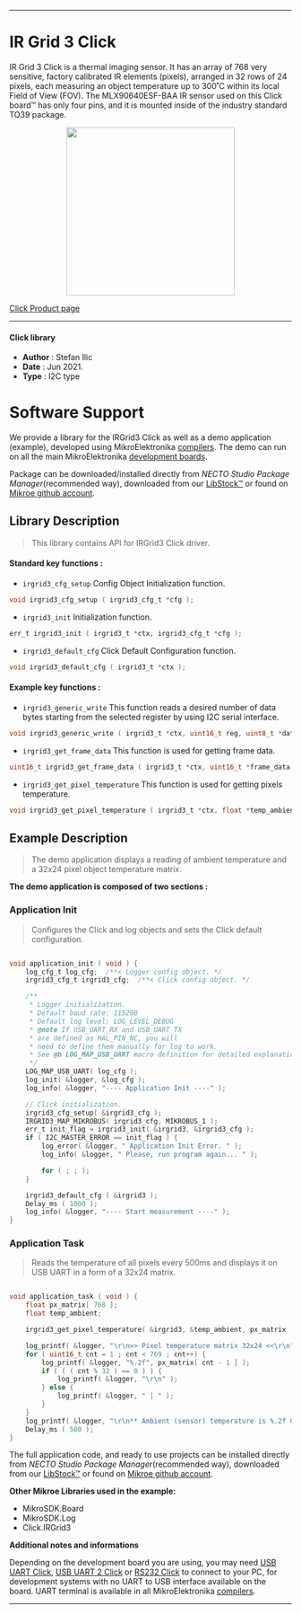 
---
# IR Grid 3 Click

IR Grid 3 Click is a thermal imaging sensor. It has an array of 768 very sensitive, factory calibrated IR elements (pixels), arranged in 32 rows of 24 pixels, each measuring an object temperature up to 300˚C within its local Field of View (FOV). The MLX90640ESF-BAA IR sensor used on this Click board™ has only four pins, and it is mounted inside of the industry standard TO39 package. 

<p align="center">
  <img src="https://download.mikroe.com/images/click_for_ide/irgrid3_click.png" height=300px>
</p>

[Click Product page](https://www.mikroe.com/ir-grid-3-click)

---


#### Click library

- **Author**        : Stefan Ilic
- **Date**          : Jun 2021.
- **Type**          : I2C type


# Software Support

We provide a library for the IRGrid3 Click
as well as a demo application (example), developed using MikroElektronika
[compilers](https://www.mikroe.com/necto-studio).
The demo can run on all the main MikroElektronika [development boards](https://www.mikroe.com/development-boards).

Package can be downloaded/installed directly from *NECTO Studio Package Manager*(recommended way), downloaded from our [LibStock&trade;](https://libstock.mikroe.com) or found on [Mikroe github account](https://github.com/MikroElektronika/mikrosdk_click_v2/tree/master/clicks).

## Library Description

> This library contains API for IRGrid3 Click driver.

#### Standard key functions :

- `irgrid3_cfg_setup` Config Object Initialization function.
```c
void irgrid3_cfg_setup ( irgrid3_cfg_t *cfg );
```

- `irgrid3_init` Initialization function.
```c
err_t irgrid3_init ( irgrid3_t *ctx, irgrid3_cfg_t *cfg );
```

- `irgrid3_default_cfg` Click Default Configuration function.
```c
void irgrid3_default_cfg ( irgrid3_t *ctx );
```

#### Example key functions :

- `irgrid3_generic_write` This function reads a desired number of data bytes starting from the selected register by using I2C serial interface.
```c
void irgrid3_generic_write ( irgrid3_t *ctx, uint16_t reg, uint8_t *data_buf, uint16_t len );
```

- `irgrid3_get_frame_data` This function is used for getting frame data.
```c
uint16_t irgrid3_get_frame_data ( irgrid3_t *ctx, uint16_t *frame_data );
```

- `irgrid3_get_pixel_temperature` This function is used for getting pixels temperature.
```c
void irgrid3_get_pixel_temperature ( irgrid3_t *ctx, float *temp_ambient, float *pixel_temp );
```

## Example Description

> The demo application displays a reading of ambient temperature and a 32x24 pixel object temperature matrix.

**The demo application is composed of two sections :**

### Application Init

> Configures the Click and log objects and sets the Click default configuration.

```c

void application_init ( void ) {
    log_cfg_t log_cfg;  /**< Logger config object. */
    irgrid3_cfg_t irgrid3_cfg;  /**< Click config object. */

    /** 
     * Logger initialization.
     * Default baud rate: 115200
     * Default log level: LOG_LEVEL_DEBUG
     * @note If USB_UART_RX and USB_UART_TX 
     * are defined as HAL_PIN_NC, you will 
     * need to define them manually for log to work. 
     * See @b LOG_MAP_USB_UART macro definition for detailed explanation.
     */
    LOG_MAP_USB_UART( log_cfg );
    log_init( &logger, &log_cfg );
    log_info( &logger, "---- Application Init ----" );

    // Click initialization.
    irgrid3_cfg_setup( &irgrid3_cfg );
    IRGRID3_MAP_MIKROBUS( irgrid3_cfg, MIKROBUS_1 );
    err_t init_flag = irgrid3_init( &irgrid3, &irgrid3_cfg );
    if ( I2C_MASTER_ERROR == init_flag ) {
        log_error( &logger, " Application Init Error. " );
        log_info( &logger, " Please, run program again... " );

        for ( ; ; );
    }

    irgrid3_default_cfg ( &irgrid3 );
    Delay_ms ( 1000 );
    log_info( &logger, "---- Start measurement ----" );
}

```

### Application Task

> Reads the temperature of all pixels every 500ms and displays it on USB UART in a form of a 32x24 matrix.

```c

void application_task ( void ) {
    float px_matrix[ 768 ];
    float temp_ambient;

    irgrid3_get_pixel_temperature( &irgrid3, &temp_ambient, px_matrix );

    log_printf( &logger, "\r\n>> Pixel temperature matrix 32x24 <<\r\n" );
    for ( uint16_t cnt = 1 ; cnt < 769 ; cnt++) {
        log_printf( &logger, "%.2f", px_matrix[ cnt - 1 ] );
        if ( ( ( cnt % 32 ) == 0 ) ) {
            log_printf( &logger, "\r\n" );
        } else {
            log_printf( &logger, " | " );
        }
    }
    log_printf( &logger, "\r\n** Ambient (sensor) temperature is %.2f Celsius\r\n", temp_ambient );
    Delay_ms ( 500 );
}

```


The full application code, and ready to use projects can be installed directly from *NECTO Studio Package Manager*(recommended way), downloaded from our [LibStock&trade;](https://libstock.mikroe.com) or found on [Mikroe github account](https://github.com/MikroElektronika/mikrosdk_click_v2/tree/master/clicks).

**Other Mikroe Libraries used in the example:**

- MikroSDK.Board
- MikroSDK.Log
- Click.IRGrid3

**Additional notes and informations**

Depending on the development board you are using, you may need
[USB UART Click](https://www.mikroe.com/usb-uart-click),
[USB UART 2 Click](https://www.mikroe.com/usb-uart-2-click) or
[RS232 Click](https://www.mikroe.com/rs232-click) to connect to your PC, for
development systems with no UART to USB interface available on the board. UART
terminal is available in all MikroElektronika
[compilers](https://shop.mikroe.com/compilers).

---
